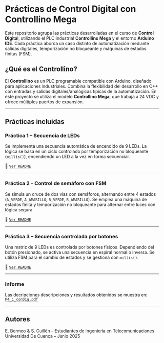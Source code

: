 # Prácticas de Control Digital con Controllino Mega

Este repositorio agrupa las prácticas desarrolladas en el curso de **Control Digital**, utilizando el PLC industrial **Controllino Mega** y el entorno **Arduino IDE**. Cada práctica aborda un caso distinto de automatización mediante salidas digitales, temporización no bloqueante y máquinas de estados finitas (FSM).

## ¿Qué es el Controllino?

El **Controllino** es un PLC programable compatible con Arduino, diseñado para aplicaciones industriales. Combina la flexibilidad del desarrollo en C++ con entradas y salidas digitales/analógicas típicas de la automatización. En este proyecto se utiliza el modelo **Controllino Mega**, que trabaja a 24 VDC y ofrece múltiples puertos de expansión.

---

## Prácticas incluidas

### Práctica 1 – Secuencia de LEDs
Se implementa una secuencia automática de encendido de 9 LEDs. La lógica se basa en un ciclo controlado por temporización no bloqueante (`millis()`), encendiendo un LED a la vez en forma secuencial.

🔗 [`Ver README`](./P1_README.md)

---

### Práctica 2 – Control de semáforo con FSM
Se simula un cruce de dos vías con semáforos, alternando entre 4 estados (`A_VERDE`, `A_AMARILLO`, `B_VERDE`, `B_AMARILLO`). Se emplea una máquina de estados finita y temporización no bloqueante para alternar entre luces con lógica segura.

🔗 [`Ver README`](./P2_README.md)

---

### Práctica 3 – Secuencia controlada por botones
Una matriz de 9 LEDs es controlada por botones físicos. Dependiendo del botón presionado, se activa una secuencia en espiral normal o inversa. Se utiliza FSM para el cambio de estados y se gestiona con `millis()`.

🔗 [`Ver README`](./P3_README.md)

---

### Informe
Las decripciones descripciones y resultados obtenidos se muestra en: [`P4_1_conDig.pdf`](./P4_1_conDig.pdf)

---

## Autores

E. Bermeo & S. Guillén – Estudiantes de Ingeniería en Telecomunicaciones  
Universidad De Cuenca – Junio 2025
